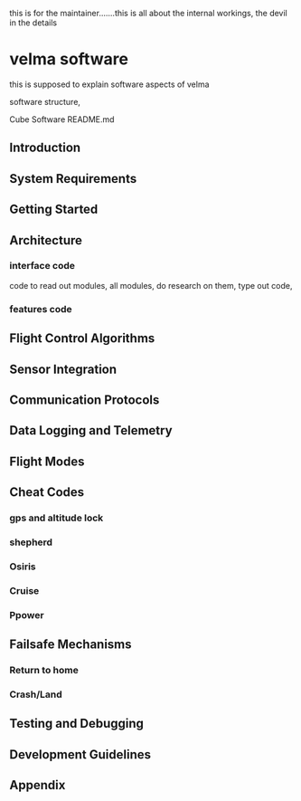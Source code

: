 this is for the maintainer.......this is all about the internal workings, the devil in the details
# velma software
this is supposed to explain software aspects of velma

software structure, 

Cube Software README.md

## Introduction


## System Requirements


## Getting Started


## Architecture
### interface code
code to read out modules, all modules, do research on them, type out code, 
### features code 

## Flight Control Algorithms


## Sensor Integration


## Communication Protocols


## Data Logging and Telemetry


## Flight Modes


## Cheat Codes
### gps and altitude lock
### shepherd
### Osiris
### Cruise 
### Ppower




## Failsafe Mechanisms
### Return to home
### Crash/Land



## Testing and Debugging


## Development Guidelines


## Appendix
